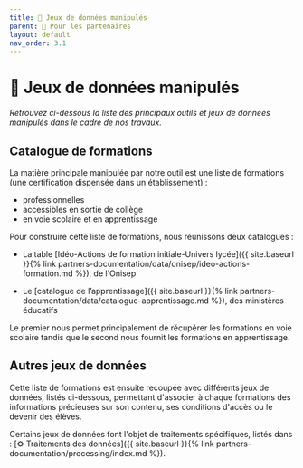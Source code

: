 ```yaml
---
title: 🧩 Jeux de données manipulés
parent: 🤝 Pour les partenaires
layout: default
nav_order: 3.1
---
```


# 🧩 Jeux de données manipulés

*Retrouvez ci-dessous la liste des principaux outils et jeux de données manipulés dans le cadre de nos travaux.*

## Catalogue de formations

La matière principale manipulée par notre outil est une liste de formations (une certification dispensée dans un établissement) : 

- professionnelles
- accessibles en sortie de collège
- en voie scolaire et en apprentissage

Pour construire cette liste de formations, nous réunissons deux catalogues :

- La table [Idéo-Actions de formation initiale-Univers lycée]({{ site.baseurl }}{% link partners-documentation/data/onisep/ideo-actions-formation.md %}), de l'Onisep

- Le [catalogue de l’apprentissage]({{ site.baseurl }}{% link partners-documentation/data/catalogue-apprentissage.md %}), des ministères éducatifs

Le premier nous permet principalement de récupérer les formations en voie scolaire tandis que le second nous fournit les formations en apprentissage.

## Autres jeux de données

Cette liste de formations est ensuite recoupée avec différents jeux de données, listés ci-dessous, permettant d'associer à chaque formations des informations précieuses sur son contenu, ses conditions d'accès ou le devenir des élèves.

Certains jeux de données font l'objet de traitements spécifiques, listés dans : [⚙️ Traitements des données]({{ site.baseurl }}{% link partners-documentation/processing/index.md %}).